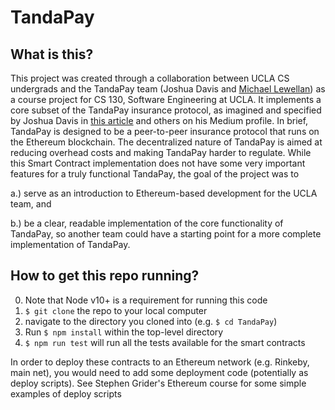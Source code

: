 # TandaPay
## What is this?
This project was created through a collaboration between UCLA CS undergrads and the TandaPay team (Joshua Davis and [Michael Lewellan](https://github.com/cylon56)) as a course project for CS 130, Software Engineering at UCLA. It implements a core subset of the TandaPay insurance protocol, as imagined and specified by Joshua Davis in [this article](https://medium.com/@joshuadavis31/say-goodbye-to-the-500-deductible-5bbd2585ce7f) and others on his Medium profile. In brief, TandaPay is designed to be a peer-to-peer insurance protocol that runs on the Ethereum blockchain. The decentralized nature of TandaPay is aimed at reducing overhead costs and making TandaPay harder to regulate. While this Smart Contract implementation does not have some very important features for a truly functional TandaPay, the goal of the project was to 

a.) serve as an introduction to Ethereum-based development for the UCLA team, and 

b.) be a clear, readable implementation of the core functionality of TandaPay, so another team could have a starting point for a more complete implementation of TandaPay.

## How to get this repo running?

0. Note that Node v10+ is a requirement for running this code
1. `$ git clone` the repo to your local computer
2. navigate to the directory you cloned into (e.g. `$ cd TandaPay`)
3. Run `$ npm install` within the top-level directory
4. `$ npm run test` will run all the tests available for the smart contracts

In order to deploy these contracts to an Ethereum network (e.g. Rinkeby, main net), you would need to add some deployment code (potentially as deploy scripts). See Stephen Grider's Ethereum course for some simple examples of deploy scripts
